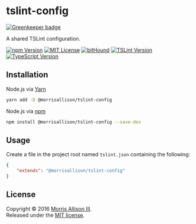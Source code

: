 # tslint-config

[![Greenkeeper badge](https://badges.greenkeeper.io/morrisallison/tslint-config.svg)](https://greenkeeper.io/)

A shared TSLint configuration.

[![npm Version][badge-npm]][npm]
[![MIT License][badge-license]][license]
[![bitHound][badge-bithound]][bithound]
[![TSLint Version][badge-tslint]][tslint]
[![TypeScript Version][badge-typescript]][typescript]

[badge-bithound]: https://img.shields.io/bithound/dependencies/github/morrisallison/tslint-config.svg?style=flat-square
[badge-license]: https://img.shields.io/badge/license-MIT-blue.svg?style=flat-square
[badge-npm]: https://img.shields.io/npm/v/@morrisallison/tslint-config.svg?style=flat-square
[badge-tslint]: https://img.shields.io/badge/TSLint-v4.2-blue.svg?style=flat-square
[badge-typescript]: https://img.shields.io/badge/TypeScript-v2.1-blue.svg?style=flat-square
[bitHound]: https://bithound.io/github/morrisallison/tslint-config
[license]: https://github.com/morrisallison/tslint-config/raw/master/LICENSE
[npm]: https://www.npmjs.com/package/@morrisallison/tslint-config
[tslint]: https://github.com/palantir/tslint
[typescript]: https://github.com/Microsoft/TypeScript

## Installation

Node.js via [Yarn][yarnpkg]

```bash
yarn add -D @morrisallison/tslint-config
```

Node.js via [npm][npmjs]

```bash
npm install @morrisallison/tslint-config --save-dev
```

[npmjs]: https://www.npmjs.com/
[yarnpkg]: https://yarnpkg.com/

## Usage

Create a file in the project root named `tslint.json` containing the following:

```json
{
    "extends": "@morrisallison/tslint-config"
}
```

## License

Copyright &copy; 2016 [Morris Allison III](http://morris.xyz).
<br>Released under the [MIT license][license].

